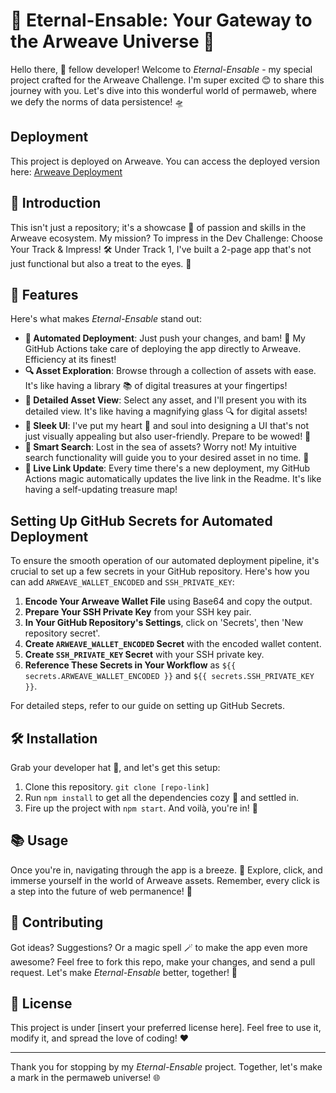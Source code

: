 # 🌟 Eternal-Ensable: Your Gateway to the Arweave Universe 🌌

Hello there, 🚀 fellow developer! Welcome to *Eternal-Ensable* - my special project crafted for the Arweave Challenge. I'm super excited 😊 to share this journey with you. Let's dive into this wonderful world of permaweb, where we defy the norms of data persistence! 🛸

## Deployment

This project is deployed on Arweave. You can access the deployed version here: [Arweave Deployment](ARWEAVE_DEPLOYMENT_LINK)

## 📖 Introduction

This isn't just a repository; it's a showcase 🎨 of passion and skills in the Arweave ecosystem. My mission? To impress in the Dev Challenge: Choose Your Track & Impress! 🛠️ Under Track 1, I've built a 2-page app that's not just functional but also a treat to the eyes. 🌈

## 🌈 Features

Here's what makes *Eternal-Ensable* stand out:

- **🚀 Automated Deployment**: Just push your changes, and bam! 🎉 My GitHub Actions take care of deploying the app directly to Arweave. Efficiency at its finest!
- **🔍 Asset Exploration**: Browse through a collection of assets with ease. It's like having a library 📚 of digital treasures at your fingertips!
- **👀 Detailed Asset View**: Select any asset, and I'll present you with its detailed view. It's like having a magnifying glass 🔍 for digital assets!
- **🎨 Sleek UI**: I've put my heart 💖 and soul into designing a UI that's not just visually appealing but also user-friendly. Prepare to be wowed! 🌟
- **🔎 Smart Search**: Lost in the sea of assets? Worry not! My intuitive search functionality will guide you to your desired asset in no time. 🧭
- **🔗 Live Link Update**: Every time there's a new deployment, my GitHub Actions magic automatically updates the live link in the Readme. It's like having a self-updating treasure map!

## Setting Up GitHub Secrets for Automated Deployment

To ensure the smooth operation of our automated deployment pipeline, it's crucial to set up a few secrets in your GitHub repository. Here's how you can add `ARWEAVE_WALLET_ENCODED` and `SSH_PRIVATE_KEY`:

1. **Encode Your Arweave Wallet File** using Base64 and copy the output.
2. **Prepare Your SSH Private Key** from your SSH key pair.
3. **In Your GitHub Repository's Settings**, click on 'Secrets', then 'New repository secret'.
4. **Create `ARWEAVE_WALLET_ENCODED` Secret** with the encoded wallet content.
5. **Create `SSH_PRIVATE_KEY` Secret** with your SSH private key.
6. **Reference These Secrets in Your Workflow** as `${{ secrets.ARWEAVE_WALLET_ENCODED }}` and `${{ secrets.SSH_PRIVATE_KEY }}`.

For detailed steps, refer to our guide on setting up GitHub Secrets.

## 🛠 Installation

Grab your developer hat 🧢, and let's get this setup:

1. Clone this repository. `git clone [repo-link]`
2. Run `npm install` to get all the dependencies cozy 🛌 and settled in.
3. Fire up the project with `npm start`. And voilà, you're in! 🎉

## 📚 Usage

Once you're in, navigating through the app is a breeze. 💨 Explore, click, and immerse yourself in the world of Arweave assets. Remember, every click is a step into the future of web permanence! 🚀

## 👐 Contributing

Got ideas? Suggestions? Or a magic spell 🪄 to make the app even more awesome? Feel free to fork this repo, make your changes, and send a pull request. Let's make *Eternal-Ensable* better, together! 🤝

## 📜 License

This project is under [insert your preferred license here]. Feel free to use it, modify it, and spread the love of coding! ❤️

---

Thank you for stopping by my *Eternal-Ensable* project. Together, let's make a mark in the permaweb universe! 🌐
